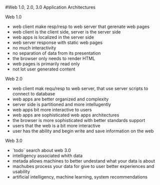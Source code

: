 #Web 1.0, 2.0, 3.0 Application Architectures

Web 1.0
- web client make resp/resp to web server that gerenate web pages
- web client is the client side, server is the server side
- web apps is localized in the server side
- web server response with static web pages
- no much interactivity
- no separation of data from its presentation
- the browser only needs to render HTML
- web pages is primarily read only
- not lot user generated content

Web 2.0
- web client mak requ/resp to web server, that use server scripts to connect to database 
- web apps are better organized and complexity
- server side is partitioned and more intellugently
- web apps bit more interactive to users
- web apps are sophisticated web apps architectures
- the browser is more sophisticated with better standards support
- users that the web is a bit more interactive
- user has the ability and begin write and save information on the web

Web 3.0
- ´todo´ search about web 3.0
- intelligency associated whith data
- metada allows machines to better undestand what your data is about
- machubes process your data for give to user better experiences and usability
- artificial intelligency, machine learning, system recommendations
